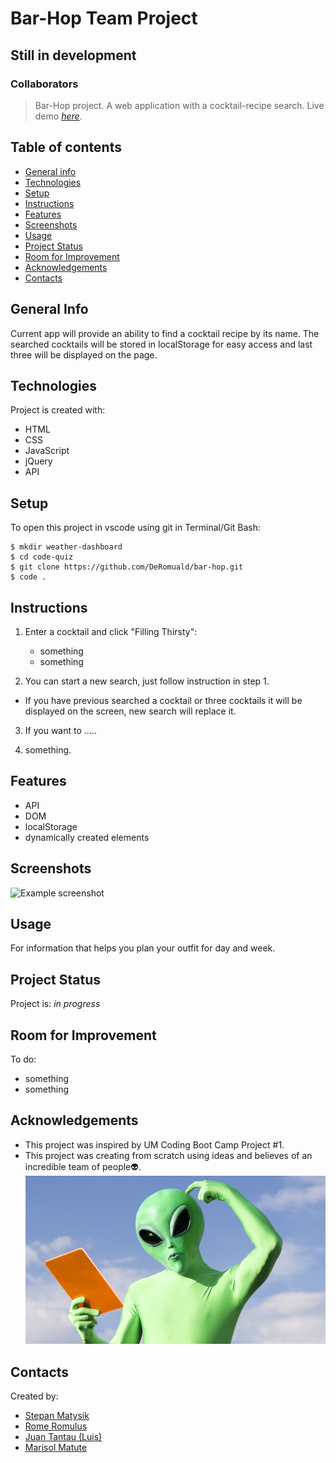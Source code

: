 # Bar-Hop Team Project

## Still in development

### Collaborators




> Bar-Hop project. A web application with a cocktail-recipe search.
> Live demo [_here_](https://deromuald.github.io/bar-hop/). 

## Table of contents
* [General info](#general-info)
* [Technologies](#technologies)
* [Setup](#setup)
* [Instructions](#instructions)
* [Features](#features)
* [Screenshots](#screenshots)
* [Usage](#usage)
* [Project Status](#project-status)
* [Room for Improvement](#room-for-improvement)
* [Acknowledgements](#acknowledgements)
* [Contacts](#contacts)



## General Info
Current app will provide an ability to find a cocktail recipe by its name. The searched cocktails will be stored in localStorage for easy access and last three will be displayed on the page.

## Technologies
Project is created with:
- HTML
- CSS
- JavaScript
- jQuery
- API

## Setup
To open this project in vscode using git in Terminal/Git Bash:

```
$ mkdir weather-dashboard
$ cd code-quiz
$ git clone https://github.com/DeRomuald/bar-hop.git
$ code .
```

## Instructions
1. Enter a cocktail and click "Filling Thirsty":
   - something
   - something


2. You can start a new search, just follow instruction in step 1.
- If you have previous searched a cocktail or three cocktails it will be displayed on the screen, new search will replace it.

3. If you want to .....
   
4. something.


## Features
- API
- DOM
- localStorage
- dynamically created elements

## Screenshots
![Example screenshot](./assets/images/screenshot.gif)


## Usage
For information that helps you plan your outfit for day and week.

## Project Status
Project is: _in progress_

## Room for Improvement
To do:
- something
- something


## Acknowledgements
- This project was inspired by UM Coding Boot Camp Project #1.
- This project was creating from scratch using ideas and believes of an incredible team of people👽.
![Example gif](./assets/images/team-people.jpg)
## Contacts
Created by:
- [Stepan Matysik](https://github.com/elfsvet)
- [Rome Romulus](https://github.com/DeRomuald)
- [Juan Tantau (Luis)](https://github.com/JuanTantau)
- [Marisol Matute](https://github.com/marisolxmatute10)

